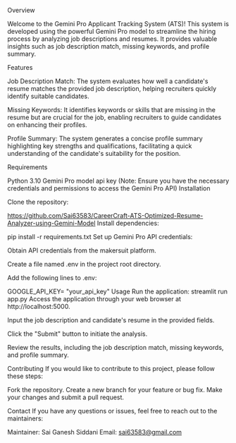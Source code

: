 Overview

Welcome to the Gemini Pro Applicant Tracking System (ATS)! This system is developed using the powerful Gemini Pro model to streamline the hiring process by analyzing job descriptions and resumes. It provides valuable insights such as job description match, missing keywords, and profile summary.

Features

Job Description Match: The system evaluates how well a candidate's resume matches the provided job description, helping recruiters quickly identify suitable candidates.

Missing Keywords: 
It identifies keywords or skills that are missing in the resume but are crucial for the job, enabling recruiters to guide candidates on enhancing their profiles.

Profile Summary:
The system generates a concise profile summary highlighting key strengths and qualifications, facilitating a quick understanding of the candidate's suitability for the position.

Requirements

Python 3.10
Gemini Pro model api key (Note: Ensure you have the necessary credentials and permissions to access the Gemini Pro API)
Installation

Clone the repository:

https://github.com/Sai63583/CareerCraft-ATS-Optimized-Resume-Analyzer-using-Gemini-Model
Install dependencies:

pip install -r requirements.txt
Set up Gemini Pro API credentials:

Obtain API credentials from the makersuit platform.

Create a file named .env in the project root directory.

Add the following lines to .env:

GOOGLE_API_KEY= "your_api_key"
Usage
Run the application:
streamlit run app.py
Access the application through your web browser at http://localhost:5000.

Input the job description and candidate's resume in the provided fields.

Click the "Submit" button to initiate the analysis.

Review the results, including the job description match, missing keywords, and profile summary.

Contributing
If you would like to contribute to this project, please follow these steps:

Fork the repository.
Create a new branch for your feature or bug fix.
Make your changes and submit a pull request.

Contact
If you have any questions or issues, feel free to reach out to the maintainers:

Maintainer: Sai Ganesh Siddani Email: sai63583@gmail.com

